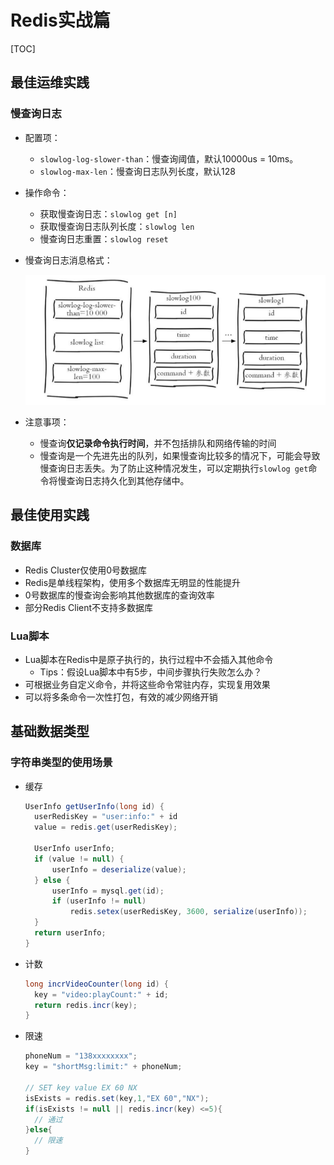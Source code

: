 # Redis实战篇

[TOC]

## 最佳运维实践



### 慢查询日志

- 配置项：
  - `slowlog-log-slower-than`：慢查询阈值，默认10000us = 10ms。
  - `slowlog-max-len`：慢查询日志队列长度，默认128
  
- 操作命令：

  - 获取慢查询日志：`slowlog get [n]`
  - 获取慢查询日志队列长度：`slowlog len`
  - 慢查询日志重置：`slowlog reset`

- 慢查询日志消息格式：

  ![image-20210930110925907](assets/image-20210930110925907.png)

- 注意事项：

  - 慢查询**仅记录命令执行时间**，并不包括排队和网络传输的时间
  - 慢查询是一个先进先出的队列，如果慢查询比较多的情况下，可能会导致慢查询日志丢失。为了防止这种情况发生，可以定期执行`slowlog get`命令将慢查询日志持久化到其他存储中。

## 最佳使用实践

### 数据库

- Redis Cluster仅使用0号数据库
- Redis是单线程架构，使用多个数据库无明显的性能提升
- 0号数据库的慢查询会影响其他数据库的查询效率
- 部分Redis Client不支持多数据库

### Lua脚本

- Lua脚本在Redis中是原子执行的，执行过程中不会插入其他命令
  - Tips：假设Lua脚本中有5步，中间步骤执行失败怎么办？
- 可根据业务自定义命令，并将这些命令常驻内存，实现复用效果
- 可以将多条命令一次性打包，有效的减少网络开销

## 基础数据类型

### 字符串类型的使用场景

- 缓存

  ```java
  UserInfo getUserInfo(long id) {
  	userRedisKey = "user:info:" + id
  	value = redis.get(userRedisKey);
  	
  	UserInfo userInfo;
  	if (value != null) {
  		userInfo = deserialize(value);
  	} else {
  		userInfo = mysql.get(id);
  		if (userInfo != null)
  			redis.setex(userRedisKey, 3600, serialize(userInfo));
  	}
  	return userInfo;
  }
  ```

- 计数

  ```java
  long incrVideoCounter(long id) {
  	key = "video:playCount:" + id;
  	return redis.incr(key);
  }
  ```

- 限速

  ```java
  phoneNum = "138xxxxxxxx";
  key = "shortMsg:limit:" + phoneNum;
  
  // SET key value EX 60 NX
  isExists = redis.set(key,1,"EX 60","NX");
  if(isExists != null || redis.incr(key) <=5){
  	// 通过
  }else{
  	// 限速
  }
  ```


